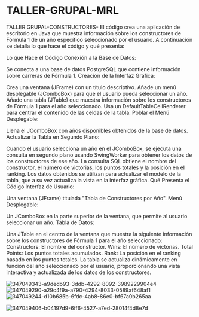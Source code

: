 # TALLER-GRUPAL-MRL
TALLER GRUPAL-CONSTRUCTORES-
El código crea una aplicación de escritorio en Java que muestra información sobre los constructores de Fórmula 1 de un año específico seleccionado por el usuario. A continuación se detalla lo que hace el código y qué presenta:

Lo que Hace el Código Conexión a la Base de Datos:

Se conecta a una base de datos PostgreSQL que contiene información sobre carreras de Fórmula 1. Creación de la Interfaz Gráfica:

Crea una ventana (JFrame) con un título descriptivo. Añade un menú desplegable (JComboBox) para que el usuario pueda seleccionar un año. Añade una tabla (JTable) que muestra información sobre los constructores de Fórmula 1 para el año seleccionado. Usa un DefaultTableCellRenderer para centrar el contenido de las celdas de la tabla. Poblar el Menú Desplegable:

Llena el JComboBox con años disponibles obtenidos de la base de datos. Actualizar la Tabla en Segundo Plano:

Cuando el usuario selecciona un año en el JComboBox, se ejecuta una consulta en segundo plano usando SwingWorker para obtener los datos de los constructores de ese año. La consulta SQL obtiene el nombre del constructor, el número de victorias, los puntos totales y la posición en el ranking. Los datos obtenidos se utilizan para actualizar el modelo de la tabla, que a su vez actualiza la vista en la interfaz gráfica. Qué Presenta el Código Interfaz de Usuario:

Una ventana (JFrame) titulada "Tabla de Constructores por Año". Menú Desplegable:

Un JComboBox en la parte superior de la ventana, que permite al usuario seleccionar un año. Tabla de Datos:

Una JTable en el centro de la ventana que muestra la siguiente información sobre los constructores de Fórmula 1 para el año seleccionado: Constructors: El nombre del constructor. Wins: El número de victorias. Total Points: Los puntos totales acumulados. Rank: La posición en el ranking basado en los puntos totales. La tabla se actualiza dinámicamente en función del año seleccionado por el usuario, proporcionando una vista interactiva y actualizada de los datos de los constructores.

![347049343-a9dedb93-3ddb-4292-8092-3989229904e4](https://github.com/Marylin-Rosero/TALLER-GRUPAL-MRL/assets/169502533/509f3720-27ba-48a3-a529-faeba0fc66b2)
![347049290-a29c4f9a-a790-4294-8033-0589af648af1](https://github.com/Marylin-Rosero/TALLER-GRUPAL-MRL/assets/169502533/93ae719c-b15b-4766-96e3-b488a56bc8c8)
![347049244-d10b685b-6fdc-4ab8-86e0-bf67a0b265aa](https://github.com/Marylin-Rosero/TALLER-GRUPAL-MRL/assets/169502533/f91c024a-9077-4815-8f83-8901c7fddca4)

![347049406-b04197d9-6ff6-4527-a7ed-28014f4d8e7d](https://github.com/Marylin-Rosero/TALLER-GRUPAL-MRL/assets/169502533/db6be003-d1c8-420f-8c64-506cde519b1b)
